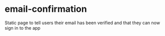 # email-confirmation
Static page to tell users their email has been verified and that they can now sign in to the app
